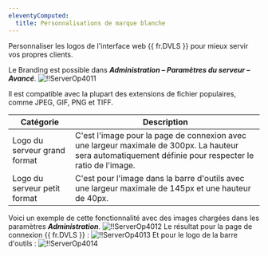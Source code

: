 ```yaml
---
eleventyComputed:
  title: Personnalisations de marque blanche
---
```

Personnaliser les logos de l'interface web {{ fr.DVLS }} pour mieux servir vos propres clients.

Le Branding est possible dans ***Administration – Paramètres du serveur – Avancé***.
![!!ServerOp4011](https://cdnweb.devolutions.net/docs/docs_en_server_ServerOp4011.png)

Il est compatible avec la plupart des extensions de fichier populaires, comme JPEG, GIF, PNG et TIFF.

| Catégorie            | Description                                                                                                 |
|---------------------|-------------------------------------------------------------------------------------------------------------|
| Logo du serveur grand format   | C'est l'image pour la page de connexion avec une largeur maximale de 300px. La hauteur sera automatiquement définie pour respecter le ratio de l'image. |
| Logo du serveur petit format   | C'est pour l'image dans la barre d'outils avec une largeur maximale de 145px et une hauteur de 40px.                          |

Voici un exemple de cette fonctionnalité avec des images chargées dans les paramètres ***Administration***.
![!!ServerOp4012](https://cdnweb.devolutions.net/docs/docs_en_server_ServerOp4012.png)
Le résultat pour la page de connexion {{ fr.DVLS }} :
![!!ServerOp4013](https://cdnweb.devolutions.net/docs/docs_en_server_ServerOp4013.png)
Et pour le logo de la barre d'outils :
![!!ServerOp4014](https://cdnweb.devolutions.net/docs/docs_en_server_ServerOp4014.png)
